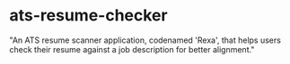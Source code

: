 # ats-resume-checker
"An ATS resume scanner application, codenamed 'Rexa', that helps users check their resume against a job description for better alignment."
